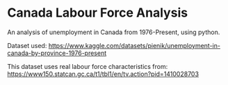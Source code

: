 # Canada Labour Force Analysis
An analysis of unemployment in Canada from 1976-Present, using python.

Dataset used: https://www.kaggle.com/datasets/pienik/unemployment-in-canada-by-province-1976-present

This dataset uses real labour force characteristics from: https://www150.statcan.gc.ca/t1/tbl1/en/tv.action?pid=1410028703
